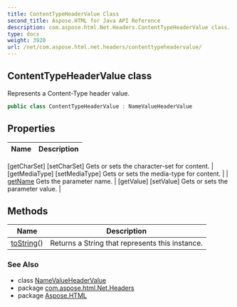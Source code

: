 ```yaml
---
title: ContentTypeHeaderValue Class
second_title: Aspose.HTML for Java API Reference
description: com.aspose.html.Net.Headers.ContentTypeHeaderValue class. Represents a Content-Type header value
type: docs
weight: 3920
url: /net/com.aspose.html.net.headers/contenttypeheadervalue/
---
```

## ContentTypeHeaderValue class

Represents a Content-Type header value.

```java
public class ContentTypeHeaderValue : NameValueHeaderValue
```

## Properties

| Name | Description |
| --- | --- |
[getCharSet]
[setCharSet] Gets or sets the character-set for content. |
[getMediaType]
[setMediaType] Gets or sets the media-type for content. |
| [getName](../../com.aspose.html.net.headers/namevalueheadervalue/name/) Gets the parameter name. |
[getValue]
[setValue] Gets or sets the parameter value. |

## Methods

| Name | Description |
| --- | --- |
| [toString](../../com.aspose.html.net.headers/namevalueheadervalue/toString/)() | Returns a String that represents this instance. |

### See Also

* class [NameValueHeaderValue](../namevalueheadervalue/)
* package [com.aspose.html.Net.Headers](../../com.aspose.html.net.headers/)
* package [Aspose.HTML](../../)
